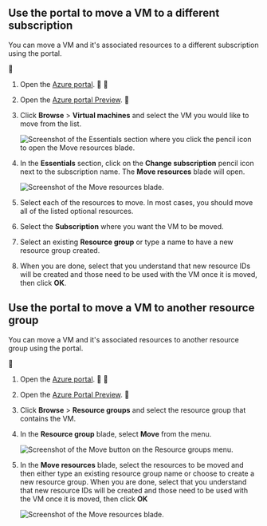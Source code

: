 

## Use the portal to move a VM to a different subscription

You can move a VM and it's associated resources to a different subscription using the portal.


1. Open the [Azure portal](https://portal.azure.cn).


1. Open the [Azure portal Preview](https://portal.azure.cn).

2. Click **Browse** > **Virtual machines** and select the VM you would like to move from the list.
	
	![Screenshot of the Essentials section where you click the pencil icon to open the Move resources blade.](./media/virtual-machines-common-move-vm/move-button.png)
	
3. In the **Essentials** section, click on the **Change subscription** pencil icon next to the subscription name. The **Move resources** blade will open.
	
	![Screenshot of the Move resources blade.](./media/virtual-machines-common-move-vm/move.png)
	
4. Select each of the resources to move. In most cases, you should move all of the listed optional resources.
5. Select the **Subscription** where you want the VM to be moved.
6. Select an existing **Resource group** or type a name to have a new resource group created.
7. When you are done, select that you understand that new resource IDs will be created and those need to be used with the VM once it is moved, then click **OK**.

## Use the portal to move a VM to another resource group

You can move a VM and it's associated resources to another resource group using the portal.


1. Open the [Azure portal](https://portal.azure.cn).


1. Open the [Azure Portal Preview](https://portal.azure.cn).

2. Click **Browse** > **Resource groups** and select the resource group that contains the VM.
3. In the **Resource group** blade, select **Move** from the menu.
	
	![Screenshot of the Move button on the Resource groups menu.](./media/virtual-machines-common-move-vm/move-rg.png)
	
3. In the **Move resources** blade, select the resources to be moved and then either type an existing resource group name or choose to create a new resource group. When you are done, select that you understand that new resource IDs will be created and those need to be used with the VM once it is moved, then click **OK**
	
	![Screenshot of the Move resources blade.](./media/virtual-machines-common-move-vm/move-rg-list.png)




